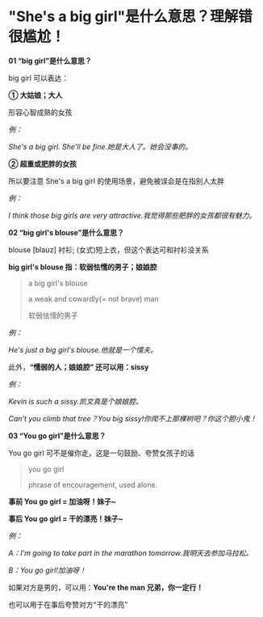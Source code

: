 # "She's a big girl"是什么意思？理解错很尴尬！

**01 “big girl”是什么意思？**

big girl 可以表达：

**① 大姑娘；大人**

形容心智成熟的女孩

_例：_

_She's a big girl. She'll be fine.她是大人了。她会没事的。_

**② 超重或肥胖的女孩**

所以要注意 She's a big girl 的使用场景，避免被误会是在指别人太胖

_例：_

_I think those big girls are very attractive.我觉得那些肥胖的女孩都很有魅力。_

**02 “big girl's blouse”是什么意思？**

blouse [blaʊz] 衬衫; (女式)短上衣，但这个表达可和衬衫没关系

**big girl's blouse 指：软弱怯懦的男子；娘娘腔**

> a big girl's blouse
>
> a weak and cowardly(= not brave) man
>
> 软弱怯懦的男子

_例：_

_He's just a big girl's blouse.他就是一个懦夫。_

此外，**“懦弱的人；娘娘腔” 还可以用：sissy**

_例：_

_Kevin is such a sissy.凯文真是个娘娘腔。_

_Can't you climb that tree？You big sissy!你爬不上那棵树吧？你这个胆小鬼！_

**03 “You go girl”是什么意思？**

You go girl 可不是催你走，这是一句鼓励、夸赞女孩子的话

> you go girl
>
> phrase of encouragement, used alone.

**事前 You go girl = 加油呀！妹子~**

**事后 You go girl = 干的漂亮！妹子~**

_例：_

_A：I'm going to take part in the marathon tomorrow.我明天去参加马拉松。_

_B：You go girl!加油呀！_

如果对方是男的，可以用：**You're the man 兄弟，你一定行！**

也可以用于在事后夸赞对方“干的漂亮”
